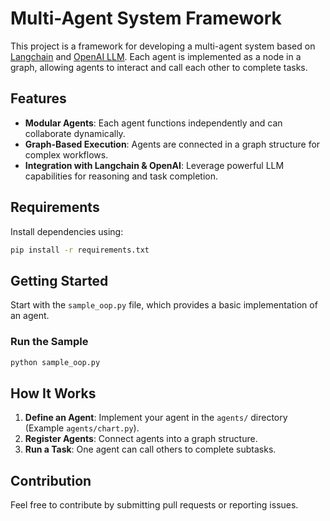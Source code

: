 # Multi-Agent System Framework

This project is a framework for developing a multi-agent system based on [Langchain](https://python.langchain.com/) and [OpenAI LLM](https://platform.openai.com/). Each agent is implemented as a node in a graph, allowing agents to interact and call each other to complete tasks.

## Features

- **Modular Agents**: Each agent functions independently and can collaborate dynamically.
- **Graph-Based Execution**: Agents are connected in a graph structure for complex workflows.
- **Integration with Langchain & OpenAI**: Leverage powerful LLM capabilities for reasoning and task completion.

## Requirements

Install dependencies using:

```bash
pip install -r requirements.txt
```

## Getting Started

Start with the `sample_oop.py` file, which provides a basic implementation of an agent.

### Run the Sample

```bash
python sample_oop.py
```

## How It Works

1. **Define an Agent**: Implement your agent in the `agents/` directory (Example `agents/chart.py`).
2. **Register Agents**: Connect agents into a graph structure.
3. **Run a Task**: One agent can call others to complete subtasks.

## Contribution

Feel free to contribute by submitting pull requests or reporting issues.
